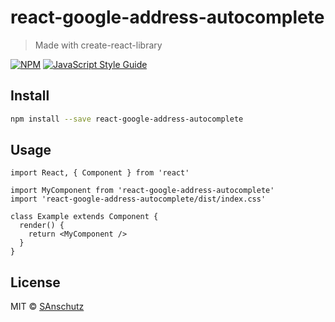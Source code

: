 # react-google-address-autocomplete

> Made with create-react-library

[![NPM](https://img.shields.io/npm/v/react-google-address-autocomplete.svg)](https://www.npmjs.com/package/react-google-address-autocomplete) [![JavaScript Style Guide](https://img.shields.io/badge/code_style-standard-brightgreen.svg)](https://standardjs.com)

## Install

```bash
npm install --save react-google-address-autocomplete
```

## Usage

```tsx
import React, { Component } from 'react'

import MyComponent from 'react-google-address-autocomplete'
import 'react-google-address-autocomplete/dist/index.css'

class Example extends Component {
  render() {
    return <MyComponent />
  }
}
```

## License

MIT © [SAnschutz](https://github.com/SAnschutz)
